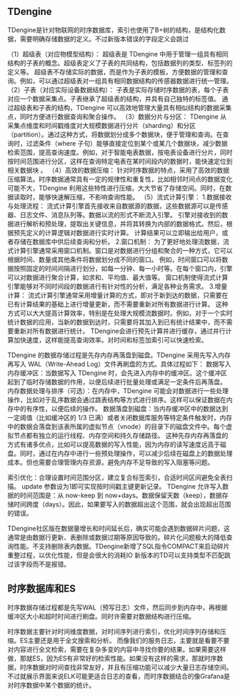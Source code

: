 ## TDengine
TDengine是针对物联网的时序数据库，索引也使用了B+树的结构，是结构化数据，需要明确存储数据的定义。不过新版本错误的字段定义会跳过

（1）超级表（对应物模型结构）：
超级表是 TDengine 中用于管理一组具有相同结构的子表的概念。超级表定义了子表的共同结构，包括数据列的类型、标签列的定义等。
超级表不存储实际的数据，而是作为子表的模板，方便数据的管理和查询。例如，可以通过超级表对一组具有相同数据结构的传感器数据进行统一管理。
（2）子表（对应实际设备数据结构）：
子表是实际存储时序数据的表，每个子表对应一个数据采集点。子表继承了超级表的结构，并具有自己独特的标签值。
通过超级表和子表的结构，TDengine 可以高效地管理大量具有相似结构的数据采集点，同时方便进行数据查询和聚合操作。
（3）数据分片与分区：
TDengine 从采集点维度和时间戳维度对大规模数据进行分片（sharding）和分区（partition）。通过这种方式，将数据划分成多个数据块，便于管理和查询。在查询时，过滤条件（where 子句）能够直接定位到某个或某几个数据块，减少数据检索范围，提高查询速度。例如，对于智能电表数据，按电表设备进行分片，同时按时间范围进行分区，这样在查询特定电表在某时间段内的数据时，能快速定位到相关数据块 。
（4）高效的数据压缩：
针对时序数据的特点，采用了高效的数据压缩算法。时序数据通常具有一定的规律性和重复性，比如相邻时间点的数据变化可能不大，TDengine 利用这些特性进行压缩，大大节省了存储空间。同时，在数据读取时，能够快速解压缩，不影响查询性能。
（5）流式计算引擎：
1.数据接收与处理流程：
流式计算引擎首先接收来自数据源的数据，这些数据源可以是传感器、日志文件、消息队列等。数据以流的形式不断流入引擎。
引擎对接收到的数据进行解析和预处理，提取出关键信息，并将其转换为内部的数据格式。然后，根据预先定义的计算逻辑对数据进行实时计算。
计算结果可以立即输出给用户，或者存储在数据库中供后续查询和分析。
2.窗口机制：
为了更好地处理流数据，流式计算引擎通常采用窗口机制。窗口是对数据进行分组和聚合的一种方式，它可以根据时间、数量或其他条件将数据划分成不同的窗口。
例如，时间窗口可以将数据按照固定的时间间隔进行划分，如每一分钟、每一小时等。在每个窗口内，引擎可以对数据进行聚合计算，如求和、平均值、最大值等。
窗口机制使得流式计算引擎能够对不同时间段的数据进行有针对性的分析，满足各种业务需求。
3.增量计算：
流式计算引擎通常采用增量计算的方式，即对于新到达的数据，只需要在已有计算结果的基础上进行增量更新，而不需要重新对所有数据进行计算。
这种方式可以大大提高计算效率，特别是在处理大规模流数据时。例如，对于一个实时统计数据的应用，当新的数据到达时，只需要将其加入到已有统计结果中，而不需要重新对所有数据进行统计。
TDengine会进行预先计算并进行缓存，通过并行计算加快速度，这样能提高查询效率。对时间和标签加索引可以快速检索。

TDengine 的数据存储过程是先存内存再落盘到磁盘。TDengine 采用先写入内存再写入 WAL（Write-Ahead Log）文件再刷盘的方式。具体过程如下：
数据写入内存缓冲区：当数据写入 TDengine 时，会先进入内存中的缓冲区。这个缓冲区起到了临时存储数据的作用，以便后续进行批量处理或满足一定条件后再落盘。
内存数据处理与排序（可选）：在内存中，TDengine 可能会对数据进行一些处理操作，比如对于乱序数据会通过跳表结构等方式进行排序。这样可以保证数据在内存中的有序性，以便后续的操作。
数据落盘到磁盘：当内存缓冲区中的数据达到一定阈值（比如缓冲区的 1/3 已满）或者关闭数据库服务等特定条件触发时，内存中的数据会落盘到该表所属的虚拟节点（vnode）的目录下的磁盘文件中。每个虚拟节点都有独立的运行线程、内存空间和持久存储路径。
这种先存内存再落盘的方式有诸多优点，比如可以提高数据的写入性能，因为内存的读写速度远高于磁盘。同时，通过在内存中进行一些预处理操作，可以减少后续在磁盘上的数据处理成本。但也需要合理管理内存资源，避免内存不足导致的写入阻塞等问题。

索引优化：合理设置时间范围分区，建立复合标签索引，合适时间区间避免全表扫描。
update 参数设为1即可实现按时间戳主键更新记录。
TDengine 允许写入数据的时间范围是：从 now-keep 到 now+days。数据保留天数（keep），数据存储时间跨度（days）。因此，如果要写入的数据超出这个范围，就会出现超出范围的错误。

TDengine社区版在数据量增长和时间延长后，确实可能会遇到数据碎片问题，这通常是由数据行更新、表删除或数据过期等原因导致的。碎片化问题极大的降低查询性能。不支持删除表内数据。TDengine新增了SQL指令COMPACT来启动碎片重整过程，以优化性能，但是会很大的消耗IO
新版本的TD可以支持类型不匹配跳过该字段而不是报错。

## 时序数据库和ES
时序数据存储过程都是先写WAL（预写日志）文件，然后同步到内存中，再根据缓冲区大小和超时时间进行刷盘。同时许需要对数据结构进行压缩。

时序数据主要针对时间维度数据，对时间序列进行索引，优化时间序列存储和压缩。ES主要还是用于全文搜索和分析。
而像我们的服务日志，主要就是看要不要对内容进行全文检索，需要在复杂多变的内容中寻找你要的结果。如果需要这样做，那就ES，因为ES有非常好的检索性能。如果没有这样的需求，那就时序数据，时序数据对时间查找非常友好，并且有压缩功能可以减少大量日志存储空间。不过就展示界面来说ELK可能更适合日志的查看，而时序数据结合的像Grafana是对时序数据中某个数据的统计。
